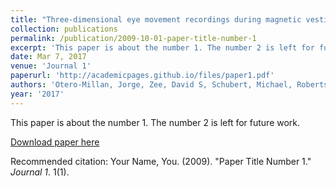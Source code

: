 ```yaml
---
title: "Three-dimensional eye movement recordings during magnetic vestibular stimulation."
collection: publications
permalink: /publication/2009-10-01-paper-title-number-1
excerpt: 'This paper is about the number 1. The number 2 is left for future work.'
date: Mar 7, 2017
venue: 'Journal 1'
paperurl: 'http://academicpages.github.io/files/paper1.pdf'
authors: 'Otero-Millan, Jorge, Zee, David S, Schubert, Michael, Roberts, Dale C, Ward, Bryan K'
year: '2017'
---
```

This paper is about the number 1. The number 2 is left for future work.

[Download paper here](http://academicpages.github.io/files/paper1.pdf)

Recommended citation: Your Name, You. (2009). "Paper Title Number 1." <i>Journal 1</i>. 1(1).
